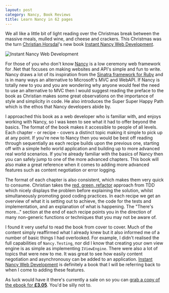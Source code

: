 ```yaml
---
layout: post
category: Nancy, Book Reviews
title: Learn Nancy in 62 pages
---
```


We all like a little bit of light reading over the Christmas break between the massive meals, mulled wine, and cheese and crackers. This Christmas was the turn [Christian Horsdal][0]'s new book [Instant Nancy Web Development][1].

<!--excerpt-->

![Instant Nancy Web Development][3]

For those of you who don't know [Nancy][2] is a low ceremony web framework for .Net that focuses on making websites and API's simple and fun to write. Nancy draws a lot of its inspiration from the [Sinatra framework for Ruby][4] and is in many ways an alternative to Microsoft's MVC and WebAPI. If Nancy is totally new to you and you are wondering why anyone would feel the need to use an alternative to MVC then I would suggest reading the preface to the book as Christian makes some great observations on the importance of style and simplicity in code. He also introduces the Super Super Happy Path which is the ethos that Nancy developers abide by.

I approached this book as a web developer who is familiar with, and enjoys working with Nancy, so I was keen to see what it had to offer beyond the basics. The format of the book makes it accessible to people of all levels. Each chapter - or recipe - covers a distinct topic making it simple to pick up at any point. If you're new to Nancy then you would be best off reading through sequentially as each recipe builds upon the previous one, starting off with a simple hello world application and building up to more advanced real world scenarios. If you're already familiar with the basics of Nancy then you can safely jump to one of the more advanced chapters. This book will also make a great reference when it comes to adding more advanced features such as content negotiation or error logging.

The format of each chapter is also consistent, which makes them very quick to consume. Christian takes the [red, green, refactor][5] approach from TDD which nicely displays the problem before explaining the solution, whilst simultaneously promoting good coding practices. In each recipe we get an overview of what it is setting out to achieve, the code for the tests and implementation, and an explanation of what is happening. The "There's more..." section at the end of each recipe points you in the direction of many non-generic functions or techniques that you may not be aware of.

I found it very useful to read the book from cover to cover. Much of the content simply reaffirmed what I already knew but it also informed me of a number of basic things I had overlooked. For example, I didn't realised the full capabilities of `Nancy.Testing`, nor did I know that creating your own view engine is as simple as implementing `IViewEngine`. There were also a lot of topics that were new to me. It was great to see how easily content negotiation and asynchronousy can be added to an application. [Instant Nancy Web Development][1] is definitely a book that I will be referring back to when I come to adding these features.

As luck would have it there's currently a sale on so you can [grab a copy of the ebook for **£3.05**][1]. You'd be silly not to.

   [0]: http://twitter.com/chr_horsdal "Christian Horsdal"
   [1]: http://bit.ly/1bIK5hp "Instant Nancy Web Development"
   [2]: http://nancyfx.org "Nancy"
   [3]: /../images/instant_nancy_web_development.jpg "Instant Nancy Web Development"
   [4]: http://www.sinatrarb.com/ "Sinatra"
   [5]: http://www.jamesshore.com/Blog/Red-Green-Refactor.html "Red, Green, Refactor"